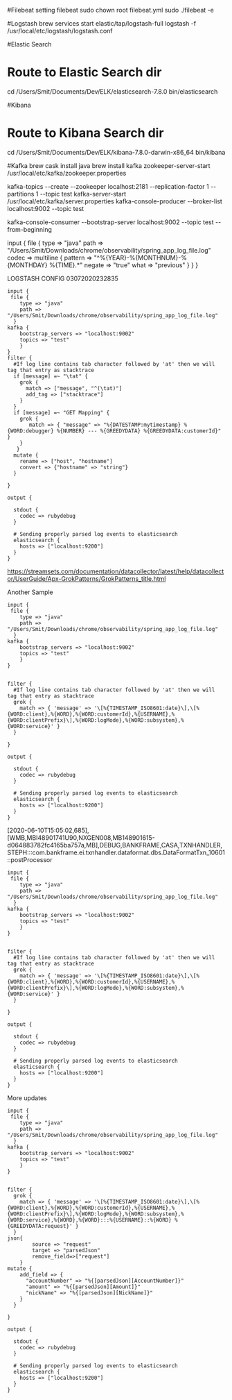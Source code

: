 #Filebeat setting filebeat
sudo chown root filebeat.yml
sudo ./filebeat -e

#Logstash
brew services start elastic/tap/logstash-full
logstash -f /usr/local/etc/logstash/logstash.conf

#Elastic Search
# Route to Elastic Search dir
cd /Users/Smit/Documents/Dev/ELK/elasticsearch-7.8.0 
bin/elasticsearch

#Kibana
# Route to Kibana Search dir
cd /Users/Smit/Documents/Dev/ELK/kibana-7.8.0-darwin-x86_64 
bin/kibana

#Kafka
brew cask install java
brew install kafka
zookeeper-server-start /usr/local/etc/kafka/zookeeper.properties


kafka-topics --create --zookeeper localhost:2181 --replication-factor 1 --partitions 1 --topic test
kafka-server-start /usr/local/etc/kafka/server.properties
kafka-console-producer --broker-list localhost:9002 --topic test


kafka-console-consumer --bootstrap-server localhost:9002 --topic test --from-beginning


input {
 file {
    type => "java"
    path => "/Users/Smit/Downloads/chrome/observability/spring_app_log_file.log"
    codec => multiline {
      pattern => "^%{YEAR}-%{MONTHNUM}-%{MONTHDAY} %{TIME}.*"
      negate => "true"
      what => "previous"
    }
  }
}


LOGSTASH CONFIG 03072020232835
```
input {
 file {
    type => "java"
    path => "/Users/Smit/Downloads/chrome/observability/spring_app_log_file.log"
  }
kafka {
    bootstrap_servers => "localhost:9002"
    topics => "test"
    }
}
filter {
  #If log line contains tab character followed by 'at' then we will tag that entry as stacktrace
  if [message] =~ "\tat" {
    grok {
      match => ["message", "^(\tat)"]
      add_tag => ["stacktrace"]
    }
  }
  if [message] =~ "GET Mapping" {
    grok {
       match => { "message" => "%{DATESTAMP:mytimestamp} %{WORD:debugger} %{NUMBER} --- %{GREEDYDATA} %{GREEDYDATA:customerId}" }
	}
   }
  mutate {
    rename => ["host", "hostname"]
    convert => {"hostname" => "string"} 
  }
 
}
 
output {
   
  stdout {
    codec => rubydebug
  }
 
  # Sending properly parsed log events to elasticsearch
  elasticsearch {
    hosts => ["localhost:9200"]
  }
}
```


https://streamsets.com/documentation/datacollector/latest/help/datacollector/UserGuide/Apx-GrokPatterns/GrokPatterns_title.html


Another Sample
```
input {
 file {
    type => "java"
    path => "/Users/Smit/Downloads/chrome/observability/spring_app_log_file.log"
  }
kafka {
    bootstrap_servers => "localhost:9002"
    topics => "test"
    }
}


filter {
  #If log line contains tab character followed by 'at' then we will tag that entry as stacktrace
  grok {
    match => { 'message' => '\[%{TIMESTAMP_ISO8601:date}\],\[%{WORD:client},%{WORD},%{WORD:customerId},%{USERNAME},%{WORD:clientPrefix}\],%{WORD:logMode},%{WORD:subsystem},%{WORD:service}' }
  }

}

output {

  stdout {
    codec => rubydebug
  }

  # Sending properly parsed log events to elasticsearch
  elasticsearch {
    hosts => ["localhost:9200"]
  }
}
```

[2020-06-10T15:05:02,685],[WMB,MBI48901741U90,NXGEN008,MB148901615-d064883782fc4165ba757a,MB],DEBUG,BANKFRAME,CASA,TXNHANDLER,STEPH:::com.bankframe.ei.txnhandler.dataformat.dbs.DataFormatTxn_10601::postProcessor


```
input {
 file {
    type => "java"
    path => "/Users/Smit/Downloads/chrome/observability/spring_app_log_file.log"
  }
kafka {
    bootstrap_servers => "localhost:9002"
    topics => "test"
    }
}

 
filter {
  #If log line contains tab character followed by 'at' then we will tag that entry as stacktrace
  grok {
    match => { 'message' => '\[%{TIMESTAMP_ISO8601:date}\],\[%{WORD:client},%{WORD},%{WORD:customerId},%{USERNAME},%{WORD:clientPrefix}\],%{WORD:logMode},%{WORD:subsystem},%{WORD:service}' }
  }

}
 
output {
   
  stdout {
    codec => rubydebug
  }
 
  # Sending properly parsed log events to elasticsearch
  elasticsearch {
    hosts => ["localhost:9200"]
  }
}

```

More updates
```
input {
 file {
    type => "java"
    path => "/Users/Smit/Downloads/chrome/observability/spring_app_log_file.log"
  }
kafka {
    bootstrap_servers => "localhost:9002"
    topics => "test"
    }
}

 
filter {
  grok {
    match => { 'message' => '\[%{TIMESTAMP_ISO8601:date}\],\[%{WORD:client},%{WORD},%{WORD:customerId},%{USERNAME},%{WORD:clientPrefix}\],%{WORD:logMode},%{WORD:subsystem},%{WORD:service},%{WORD},%{WORD}:::%{USERNAME}::%{WORD} %{GREEDYDATA:request}' }
  }
json{
        source => "request"
        target => "parsedJson"
        remove_field=>["request"]
    }
mutate {
    add_field => {
      "accountNumber" => "%{[parsedJson][AccountNumber]}"
      "amount" => "%{[parsedJson][Amount]}"
      "nickName" => "%{[parsedJson][NickName]}"
    }
  }

}
 
output {
   
  stdout {
    codec => rubydebug
  }
 
  # Sending properly parsed log events to elasticsearch
  elasticsearch {
    hosts => ["localhost:9200"]
  }
}
```
